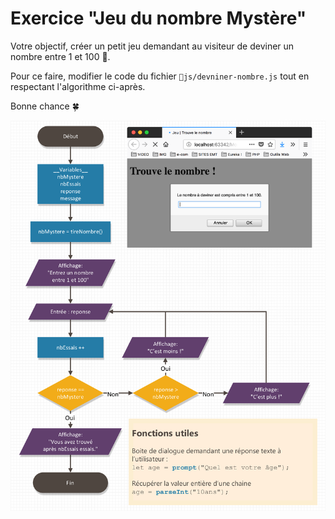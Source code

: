 # Exercice "Jeu du nombre Mystère"

Votre objectif, créer un petit jeu demandant au visiteur de deviner un nombre
 entre 1 et 100 🙇‍️.

Pour ce faire, modifier le code du fichier `📁js/devniner-nombre.js` tout en respectant l'algorithme ci-après.

Bonne chance 🍀

![jeu nombre mystere](img/jeu-nombre-mystere.png)
